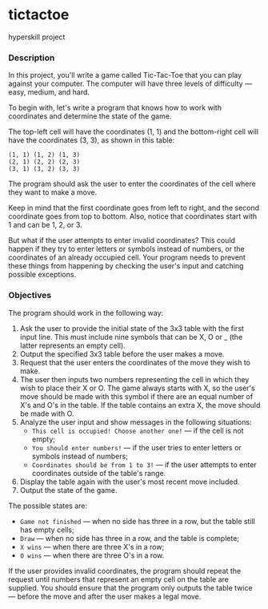 # tictactoe
hyperskill project

### Description
In this project, you'll write a game called Tic-Tac-Toe that you can play against your computer. The computer will have three levels of difficulty — easy, medium, and hard.

To begin with, let's write a program that knows how to work with coordinates and determine the state of the game.

The top-left cell will have the coordinates (1, 1) and the bottom-right cell will have the coordinates (3, 3), as shown in this table:

```
(1, 1) (1, 2) (1, 3)
(2, 1) (2, 2) (2, 3)
(3, 1) (3, 2) (3, 3)
```

The program should ask the user to enter the coordinates of the cell where they want to make a move.

Keep in mind that the first coordinate goes from left to right, and the second coordinate goes from top to bottom. Also, notice that coordinates start with 1 and can be 1, 2, or 3.

But what if the user attempts to enter invalid coordinates? This could happen if they try to enter letters or symbols instead of numbers, or the coordinates of an already occupied cell. Your program needs to prevent these things from happening by checking the user's input and catching possible exceptions.

### Objectives
The program should work in the following way:

1. Ask the user to provide the initial state of the 3x3 table with the first input line. This must include nine symbols that can be X, O or _ (the latter represents an empty cell).
2. Output the specified 3x3 table before the user makes a move.
3. Request that the user enters the coordinates of the move they wish to make.
4. The user then inputs two numbers representing the cell in which they wish to place their X or O. The game always starts with X, so the user's move should be made with this symbol if there are an equal number of X's and O's in the table. If the table contains an extra X, the move should be made with O.
5. Analyze the user input and show messages in the following situations:
    - ```This cell is occupied! Choose another one!``` — if the cell is not empty;
    - ```You should enter numbers!``` — if the user tries to enter letters or symbols instead of numbers;
    - ```Coordinates should be from 1 to 3!``` — if the user attempts to enter coordinates outside of the table's range.
6. Display the table again with the user's most recent move included.
7. Output the state of the game.

The possible states are:

  - ```Game not finished``` — when no side has three in a row, but the table still has empty cells;
  - ```Draw``` — when no side has three in a row, and the table is complete;
  - ```X wins``` — when there are three X's in a row;
  - ```O wins``` — when there are three O's in a row.

If the user provides invalid coordinates, the program should repeat the request until numbers that represent an empty cell on the table are supplied. You should ensure that the program only outputs the table twice — before the move and after the user makes a legal move.

